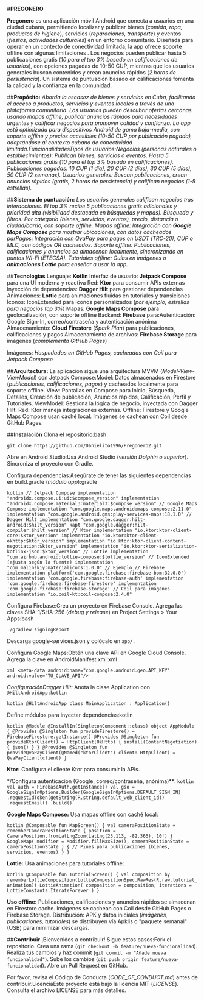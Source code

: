 #**PREGONERO**

**Pregonero** es una aplicación móvil Android que conecta a usuarios en una ciudad cubana, permitiendo localizar y publicar bienes (*comida, ropa, productos de higiene*), servicios (*reparaciones, transporte*) y eventos (*fiestas, actividades culturales*) en un entorno comunitario. Diseñada para operar en un contexto de conectividad limitada, la app ofrece soporte offline con algunas limitaciones . Los negocios pueden publicar hasta 5 publicaciones gratis (*10 para el top 3% basado en calificaciones de usuarios*), con opciones pagadas de 10-50 CUP, mientras que los usuarios generales buscan contenidos y crean anuncios rápidos (*2 horas de persistencia*). Un sistema de puntuación basado en calificaciones fomenta la calidad y la confianza en la comunidad.

##**Propósito:**
*Aborda la escasez de bienes y servicios en Cuba, facilitando el acceso a productos, servicios y eventos locales a través de una plataforma comunitaria. Los usuarios pueden descubrir ofertas cercanas usando mapas offline, publicar anuncios rápidos para necesidades urgentes y calificar negocios para promover calidad y confianza. La app está optimizada para dispositivos Android de gama baja-media, con soporte offline y precios accesibles (10-50 CUP por publicación pagada), adaptándose al contexto cubano de conectividad limitada.FuncionalidadesTipos de usuarios:Negocios (personas naturales o establecimientos): Publican bienes, servicios o eventos. Hasta 5 publicaciones gratis (10 para el top 3% basado en calificaciones). Publicaciones pagadas: 10 CUP (1 día), 20 CUP (2 días), 30 CUP (5 días), 50 CUP (2 semanas).
Usuarios generales: Buscan publicaciones, crean anuncios rápidos (gratis, 2 horas de persistencia) y califican negocios (1-5 estrellas).*

##**Sistema de puntuación:** 
*Los usuarios generales califican negocios tras interacciones. El top 3% recibe 5 publicaciones gratis adicionales y prioridad alta (visibilidad destacada en búsquedas y mapas).
Búsqueda y filtros: Por categoría (bienes, servicios, eventos), precio, distancia o ciudad/barrio, con soporte offline.
Mapas offline: Integración con **Google Maps Compose** para mostrar ubicaciones, con datos cacheados parPagos: Integración con QvaPay para pagos en USDT (TRC-20), CUP o MLC, con códigos QR cacheados.
Soporte offline: Publicaciones, calificaciones y anuncios se almacenan localmente, sincronizando en puntos Wi-Fi (ETECSA).
Tutoriales offline: Guías en imágenes o **animaciones Lottie** para enseñar a usar la app.*

##**Tecnologías** 
Lenguaje: **Kotlin**
Interfaz de usuario: **Jetpack Compose** para una UI moderna y reactiva
Red: **Ktor** para consumir APIs externas
Inyección de dependencias: **Dagger Hilt** para gestionar dependencias
Animaciones: **Lottie** para animaciones fluidas en tutoriales y transiciones
Íconos: IconExtended para íconos personalizados (*por ejemplo, estrellas para negocios top 3%*)
Mapas: **Google Maps Compose** para geolocalización, con soporte offline
Backend: **Firebase** para:Autenticación: Google Sign-In, correo/contraseña y autenticación anónima
Almacenamiento: **Cloud Firestore** (*Spark Plan*) para publicaciones, calificaciones y pagos
Almacenamiento de archivos: **Firebase Storage** para imágenes (*complementa GitHub Pages*)

Imágenes: *Hospedadas en GitHub Pages, cacheadas con Coil para Jetpack Compose*

##**Arquitectura:**
La aplicación sigue una arquitectura MVVM (*Model-View-ViewModel*) con Jetpack Compose:Model: Datos almacenados en Firestore (*publicaciones, calificaciones, pagos*) y cacheados localmente para soporte offline.
View: Pantallas en Compose para Inicio, Búsqueda, Detalles, Creación de publicación, Anuncios rápidos, Calificación, Perfil y Tutoriales.
ViewModel: Gestiona la lógica de negocio, inyectada con Dagger Hilt.
Red: Ktor maneja integraciones externas.
Offline: Firestore y Google Maps Compose usan caché local. Imágenes se cachean con Coil desde GitHub Pages.

##**Instalación**
Clona el repositorio:bash

```git clone https://github.com/Danielito1996/Pregonero2.git```

Abre en Android Studio:Usa Android Studio (*versión Dolphin o superior*).
Sincroniza el proyecto con Gradle.

Configura dependencias:Asegúrate de tener las siguientes dependencias en build.gradle (*módulo app*):gradle

`kotlin
// Jetpack Compose
implementation "androidx.compose.ui:ui:$compose_version"
implementation "androidx.compose.material3:material3:$compose_version"
// Google Maps Compose
implementation "com.google.maps.android:maps-compose:2.11.0"
implementation "com.google.android.gms:play-services-maps:18.1.0"
// Dagger Hilt
implementation "com.google.dagger:hilt-android:$hilt_version"
kapt "com.google.dagger:hilt-compiler:$hilt_version"
// Ktor
implementation "io.ktor:ktor-client-core:$ktor_version"
implementation "io.ktor:ktor-client-okhttp:$ktor_version"
implementation "io.ktor:ktor-client-content-negotiation:$ktor_version"
implementation "io.ktor:ktor-serialization-kotlinx-json:$ktor_version"
// Lottie
implementation "com.airbnb.android:lottie-compose:$lottie_version"
// IconExtended (ajusta según la fuente)
implementation "com.malinskiy:materialicons:1.0.0" // Ejemplo
// Firebase
implementation platform('com.google.firebase:firebase-bom:32.0.0')
implementation 'com.google.firebase:firebase-auth'
implementation 'com.google.firebase:firebase-firestore'
implementation 'com.google.firebase:firebase-storage'
// Coil para imágenes
implementation "io.coil-kt:coil-compose:2.4.0"`

Configura Firebase:Crea un proyecto en Firebase Console.
Agrega las claves SHA-1/SHA-256 (*debug y release*) en Project Settings > Your Apps:bash

`./gradlew signingReport`

Descarga google-services.json y colócalo en `app/.`

Configura Google Maps:Obtén una clave API en Google Cloud Console.
Agrega la clave en AndroidManifest.xml:xml

`xml
<meta-data
    android:name="com.google.android.geo.API_KEY"
    android:value="TU_CLAVE_API"/>`

*ConfiguraciónDagger Hilt:* Anota la clase Application con `@HiltAndroidApp:kotlin`

`kotlin
@HiltAndroidApp
class MainApplication : Application()`

Define módulos para inyectar dependencias:kotlin

`kotlin
@Module
@InstallIn(SingletonComponent::class)
object AppModule {
    @Provides
    @Singleton
    fun provideFirestore() = FirebaseFirestore.getInstance()
    @Provides
    @Singleton
    fun provideKtorClient() = HttpClient(OkHttp) {
        install(ContentNegotiation) { json() }
    }
    @Provides
    @Singleton
    fun provideQvaPayClient(@Named("ktorClient") client: HttpClient) = QvaPayClient(client)
}`

**Ktor:** Configura el cliente Ktor para consumir la APIs.

*/Configura autenticación (Google, correo/contraseña, anónima)**:
`kotlin
val auth = FirebaseAuth.getInstance()
val gso = GoogleSignInOptions.Builder(GoogleSignInOptions.DEFAULT_SIGN_IN)
    .requestIdToken(getString(R.string.default_web_client_id))
    .requestEmail()
    .build()`
    
**Google Maps Compose:** Usa mapas offline con caché local:

`kotlin
@Composable
fun MapScreen() {
    val cameraPositionState = rememberCameraPositionState {
        position = CameraPosition.fromLatLngZoom(LatLng(23.113, -82.366), 10f)
    }
    GoogleMap(
        modifier = Modifier.fillMaxSize(),
        cameraPositionState = cameraPositionState
    ) {
        // Pines para publicaciones (bienes, servicios, eventos)
    }
}`

**Lottie:** Usa animaciones para tutoriales offline:

`kotlin
@Composable
fun TutorialScreen() {
    val composition by rememberLottieComposition(LottieCompositionSpec.RawRes(R.raw.tutorial_animation))
    LottieAnimation(
        composition = composition,
        iterations = LottieConstants.IterateForever
    )
}`

**Uso offline:** Publicaciones, calificaciones y anuncios rápidos se almacenan en Firestore cache. Imágenes se cachean con Coil desde GitHub Pages o Firebase Storage.
Distribución: APK y datos iniciales (*imágenes, publicaciones, tutoriales*) se distribuyen vía Apklis o "paquete semanal" (USB) para minimizar descargas.

##**Contribuir**
¡Bienvenidos a contribuir! Sigue estos pasos:Fork el repositorio.
Crea una rama (`git checkout -b feature/nueva-funcionalidad`).
Realiza tus cambios y haz commit (`git commit -m "Añade nueva funcionalidad"`).
Sube los cambios (`git push origin feature/nueva-funcionalidad`).
Abre un Pull Request en GitHub.

Por favor, revisa el Código de Conducta (*CODE_OF_CONDUCT.md*) antes de contribuir.LicenciaEste proyecto está bajo la licencia MIT (*LICENSE*). Consulta el archivo LICENSE para más detalles.
